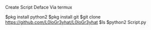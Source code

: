 Create Script Deface Via termux


$pkg install python2
$pkg install git
$git clone https://github.com/L0loGr3yhat/L0loGr3yhat
$ls
$python2 Script.py

